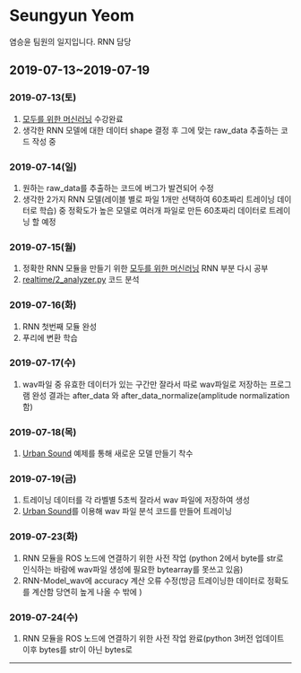 Seungyun Yeom
=============
염승윤 팀원의 일지입니다.
RNN 담당

## 2019-07-13~2019-07-19
### 2019-07-13(토)

1. [모두를 위한 머신러닝](https://www.youtube.com/playlist?list=PLlMkM4tgfjnLSOjrEJN31gZATbcj_MpUm) 수강완료
2. 생각한 RNN 모델에 대한 데이터 shape 결정 후 그에 맞는 raw_data 추출하는 코드 작성 중

### 2019-07-14(일)
1. 원하는 raw_data를 추출하는 코드에 버그가 발견되어 수정
2. 생각한 2가지 RNN 모델(레이블 별로 파일 1개만 선택하여 60초짜리 트레이닝 데이터로 학습) 중 정확도가 높은 모델로 여러개 파일로 만든 60초짜리 데이터로 트레이닝 할 예정 

### 2019-07-15(월)
1. 정확한 RNN 모듈을 만들기 위한 [모두를 위한 머신러닝](https://www.youtube.com/playlist?list=PLlMkM4tgfjnLSOjrEJN31gZATbcj_MpUm) RNN 부분 다시 공부
2. [realtime/2_analyzer.py](https://github.com/seonghapark/counterUAV/blob/sum2019/realtime/2_analyzer.py) 코드 분석

### 2019-07-16(화)
1. RNN 첫번째 모듈 완성
2. 푸리에 변환 학습

### 2019-07-17(수)
1. wav파일 중 유효한 데이터가 있는 구간만 잘라서 따로 wav파일로 저장하는 프로그램 완성
  결과는 after_data 와 after_data_normalize(amplitude normalization 함)

### 2019-07-18(목)
1. [Urban Sound](http://aqibsaeed.github.io/2016-09-03-urban-sound-classification-part-1/) 예제를 통해 새로운 모델 만들기 착수

### 2019-07-19(금)
1. 트레이닝 데이터를 각 라벨별 5초씩 잘라서 wav 파일에 저장하여 생성
2. [Urban Sound](http://aqibsaeed.github.io/2016-09-03-urban-sound-classification-part-1/)를 이용해 wav 파일 분석 코드를 만들어 트레이닝 

### 2019-07-23(화)
1. RNN 모듈을 ROS 노드에 연결하기 위한 사전 작업 (python 2에서 byte를 str로 인식하는 바람에 wav파일 생성에 필요한 bytearray를 못쓰고 있음)
2. RNN-Model_wav에 accuracy 계산 오류 수정(방금 트레이닝한 데이터로 정확도를 계산함 당연히 높게 나올 수 밖에 )

### 2019-07-24(수)
1. RNN 모듈을 ROS 노드에 연결하기 위한 사전 작업 완료(python 3버전 업데이트 이후 bytes를 str이 아닌 bytes로 
* * *
